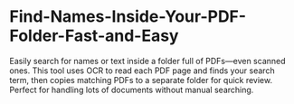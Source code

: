 # Find-Names-Inside-Your-PDF-Folder-Fast-and-Easy
Easily search for names or text inside a folder full of PDFs—even scanned ones. This tool uses OCR to read each PDF page and finds your search term, then copies matching PDFs to a separate folder for quick review. Perfect for handling lots of documents without manual searching.
